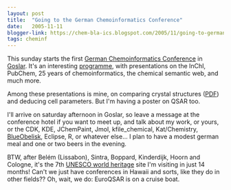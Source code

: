 ```yaml
---
layout: post
title:  "Going to the German Chemoinformatics Conference"
date:   2005-11-11
blogger-link: https://chem-bla-ics.blogspot.com/2005/11/going-to-german-chemoinformatics.html
tags: cheminf
---
```


This sunday starts the first [German Chemoinformatics Conference](http://www.cic-workshop.de/) in
[Goslar](http://www.goslar.de/). It's an interesting [programme](http://scholle.oc.uni-kiel.de/users/cic/tagungen/workshop05/programm.html), with
presentations on the InChI, PubChem, 25 years of chemoinformatics, the chemical semantic web, and much more.

Among these presentations is mine, on comparing crystal structures
([PDF](http://www.cac.science.ru.nl/research/publications/PDFs/willighagen2005.pdf)) and deducing cell parameters. But I'm having a poster on QSAR too.

I'll arrive on saturday afternoon in Goslar, so leave a message at the conference hotel if you want to meet up, and talk about my work, or yours, or
the CDK, KDE, JChemPaint, Jmol, kfile_chemical, Kat/Chemistry, [BlueObelisk](http://www.blueobelisk.org/), Eclipse, R, or whatever else...
I plan to have a modest german meal and one or two beers in the evening.

BTW, after Belém (Lissabon), Sintra, Boppard, Kinderdijk, Hoorn and Cologne, it's the 7th
[UNESCO world heritage](http://whc.unesco.org/) site I'm visiting in just 14 months! Can't we just have conferences in Hawaii and sorts, like
they do in other fields?? Oh, wait, we do: EuroQSAR is on a cruise boat.
